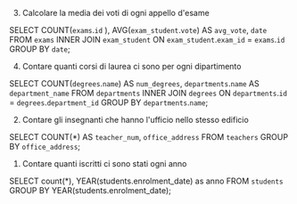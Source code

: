 3. Calcolare la media dei voti di ogni appello d'esame

SELECT COUNT(`exams`.`id` ), AVG(`exam_student`.`vote`) AS `avg_vote`, `date`
FROM `exams`
INNER JOIN `exam_student`
ON `exam_student`.`exam_id` = `exams`.`id`
GROUP BY `date`;


4. Contare quanti corsi di laurea ci sono per ogni dipartimento

SELECT COUNT(`degrees`.`name`) AS `num_degrees`, `departments`.`name` AS `department_name`
FROM `departments`
INNER JOIN `degrees`
ON `departments`.`id` = `degrees`.`department_id`
GROUP BY `departments`.`name`;


2. Contare gli insegnanti che hanno l'ufficio nello stesso edificio


SELECT COUNT(*) AS `teacher_num`, `office_address`
FROM `teachers`
GROUP BY `office_address`;


1. Contare quanti iscritti ci sono stati ogni anno

SELECT count(*), YEAR(students.enrolment_date) as anno
FROM `students`
GROUP BY YEAR(students.enrolment_date);
